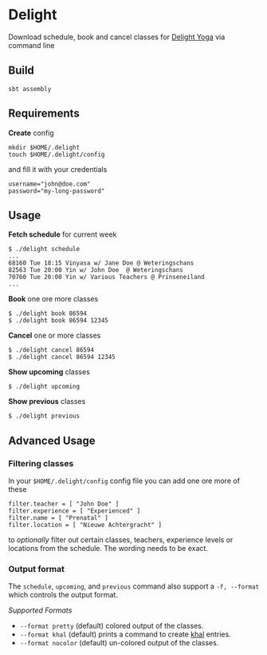 # Delight

Download schedule, book and cancel classes for [Delight Yoga](https://delightyoga.com) via command line

## Build

```
sbt assembly
```

## Requirements

**Create** config

```
mkdir $HOME/.delight
touch $HOME/.delight/config
```

and fill it with your credentials

```
username="john@doe.com"
password="my-long-password"
```

## Usage

**Fetch schedule** for current week

```
$ ./delight schedule
...
68160 Tue 18:15 Vinyasa w/ Jane Doe @ Weteringschans
82563 Tue 20:00 Yin w/ John Doe  @ Weteringschans
70760 Tue 20:00 Yin w/ Various Teachers @ Prinseneiland
...
```

**Book** one ore more classes

```
$ ./delight book 86594
$ ./delight book 86594 12345
```

**Cancel** one or more classes

```
$ ./delight cancel 86594
$ ./delight cancel 86594 12345
```

**Show upcoming** classes

```
$ ./delight upcoming
```

**Show previous** classes

```
$ ./delight previous
```

## Advanced Usage

### Filtering classes

In your `$HOME/.delight/config` config file you can add one ore more of these

```
filter.teacher = [ "John Doe" ]
filter.experience = [ "Experienced" ]
filter.name = [ "Prenatal" ]
filter.location = [ "Nieuwe Achtergracht" ]
```

to *optionally* filter out certain classes, teachers, experience levels or locations from the schedule.
The wording needs to be exact.

### Output format

The `schedule`, `upcoming`, and `previous` command also support a `-f, --format` which
controls the output format.

*Supported Formats*

- `--format pretty` (default) colored output of the classes.
- `--format khal` (default) prints a command to create [khal](https://github.com/pimutils/khal) entries.
- `--format nocolor` (default) un-colored output of the classes.

